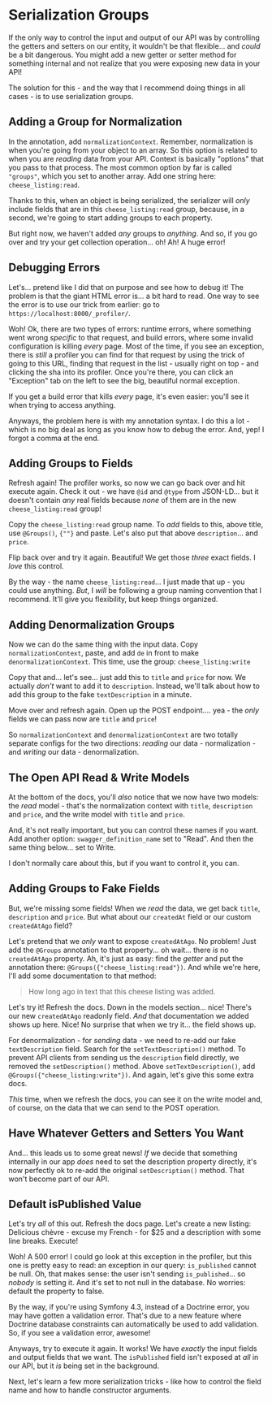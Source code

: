 # Serialization Groups

If the only way to control the input and output of our API was by controlling
the getters and setters on our entity, it wouldn't be that flexible... and
*could* be a bit dangerous. You might add a new getter or setter method for
something internal and not realize that you were exposing new data in your API!

The solution for this - and the way that I recommend doing things in all cases -
is to use serialization groups.

## Adding a Group for Normalization

In the annotation, add `normalizationContext`. Remember, normalization is
when you're going from your object to an array. So this option is related to when
you are *reading* data from your API. Context is basically "options" that you pass
to that process. The most common option by far is called `"groups"`, which you
set to another array. Add one string here: `cheese_listing:read`.

Thanks to this, when an object is being serialized, the serializer will *only*
include fields that are in this `cheese_listing:read` group, because, in a second,
we're going to start adding groups to each property.

But right now, we haven't added *any* groups to *anything*. And so, if you go over
and try your get collection operation... oh! Ah! A huge error!

## Debugging Errors

Let's... pretend like I did that on purpose and see how to debug it! The problem is
that the giant HTML error is... a bit hard to read. One way to see the error is
to use our trick from earlier: go to `https://localhost:8000/_profiler/`.

Woh! Ok, there are two types of errors: runtime errors, where something went wrong
*specific* to that request, and build errors, where some invalid configuration
is killing *every* page. Most of the time, if you see an exception, there is *still*
a profiler you can find for that request by using the trick of going to this URL,
finding that request in the list - usually right on top - and clicking the sha
into its profiler. Once you're there, you can click an "Exception" tab on the left
to see the big, beautiful normal exception.

If you get a build error that kills *every* page, it's even easier: you'll see it
when trying to access anything.

Anyways, the problem here is with my annotation syntax. I do this a lot - which
is no big deal as long as you know how to debug the error. And, yep! I forgot a
comma at the end.

## Adding Groups to Fields

Refresh again! The profiler works, so now we can go back over and hit execute again.
Check it out - we have `@id` and `@type` from JSON-LD... but it doesn't contain
*any* real fields because *none* of them are in the new `cheese_listing:read` group!

Copy the `cheese_listing:read` group name. To *add* fields to this, above title,
use `@Groups()`, `{""}` and paste. Let's also put that above `description`...
and `price`.

Flip back over and try it again. Beautiful! We get those *three* exact fields.
I *love* this control.

By the way - the name `cheese_listing:read`... I just made that up - you could
use anything. *But*, I *will* be following a group naming convention that I
recommend. It'll give you flexibility, but keep things organized.

## Adding Denormalization Groups

Now we can do the same thing with the input data. Copy `normalizationContext`,
paste, and add `de` in front to make `denormalizationContext`. This time, use
the group: `cheese_listing:write`

Copy that and... let's see... just add this to `title` and `price` for now. We
actually *don't* want to add it to `description`. Instead, we'll talk about how
to add this group to the fake `textDescription` in a minute.

Move over and refresh again. Open up the POST endpoint.... yea - the *only* fields
we can pass now are `title` and `price`!

So `normalizationContext` and `denormalizationContext` are two totally separate
configs for the two directions: *reading* our data - normalization - and *writing*
our data - denormalization.

## The Open API Read & Write Models

At the bottom of the docs, you'll *also* notice that we now have two models: the
*read* model - that's the normalization context with `title`, `description` and
`price`, and the write model with `title` and `price`.

And, it's not really important, but you can control these names if you want. Add
another option: `swagger_definition_name` set to "Read". And then the same thing
below... set to Write.

I don't normally care about this, but if you want to control it, you can.

## Adding Groups to Fake Fields

But, we're missing some fields! When we *read* the data, we get back `title`,
`description` and `price`. But what about our `createdAt` field or our
custom `createdAtAgo` field?

Let's pretend that we *only* want to expose `createdAtAgo`. No problem! Just add
the `@Groups` annotation to that property... oh wait... there *is* no `createdAtAgo`
property. Ah, it's just as easy: find the *getter* and put the annotation there:
`@Groups({"cheese_listing:read"})`. And while we're here, I'll add some documentation
to that method:

> How long ago in text that this cheese listing was added.

Let's try it! Refresh the docs. Down in the models section... nice! There's our
new `createdAtAgo` readonly field. *And* that documentation we added shows up
here. Nice! No surprise that when we try it... the field shows up.

For denormalization - for *sending* data - we need to re-add our fake `textDescription`
field. Search for the `setTextDescription()` method. To prevent API clients from
sending us the `description` field directly, we removed the `setDescription()` method.
Above `setTextDescription()`, add `@Groups({"cheese_listing:write"})`. And again,
let's give this some extra docs.

*This* time, when we refresh the docs, you can see it on the write model and, of
course, on the data that we can send to the POST operation.

## Have Whatever Getters and Setters You Want

And... this leads us to some great news! *If* we decide that something internally
in our app *does* need to set the description property directly, it's now perfectly
ok to re-add the original `setDescription()` method. That won't become part of our API.

## Default isPublished Value

Let's try *all* of this out. Refresh the docs page. Let's create
a new listing: Delicious chèvre - excuse my French - for $25 and a description
with some line breaks. Execute!

Woh! A 500 error! I could go look at this exception in the profiler, but this one
is pretty easy to read: an exception in our query: `is_published` cannot be null.
Oh, that makes sense: the user isn't sending `is_published`... so *nobody* is setting
it. And it's set to not null in the database. No worries: default the property
to false.

By the way, if you're using Symfony 4.3, instead of a Doctrine error, you may
have gotten a validation error. That's due to a new feature where Doctrine database
constraints can automatically be used to add validation. So, if you see a validation
error, awesome!

Anyways, try to execute it again. It works! We have *exactly* the input fields
and output fields that we want. The `isPublished` field isn't exposed at *all* in
our API, but it *is* being set in the background.

Next, let's learn a few more serialization tricks - like how to control the field
name and how to handle constructor arguments.
